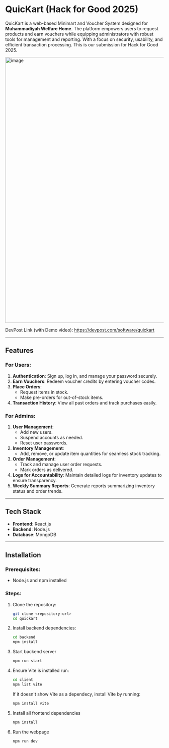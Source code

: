 # QuicKart (Hack for Good 2025) 

QuicKart is a web-based Minimart and Voucher System designed for **Muhammadiyah Welfare Home**. The platform empowers users to request products and earn vouchers while equipping administrators with robust tools for management and reporting. With a focus on security, usability, and efficient transaction processing. This is our submission for Hack for Good 2025. 

<img width="1772" height="843" alt="image" src="https://github.com/user-attachments/assets/00b9db98-d837-44f5-96b7-8674a0a76745" />


DevPost Link (with Demo video): https://devpost.com/software/quickart

---

## Features  

### For Users:  
1. **Authentication**: Sign up, log in, and manage your password securely.  
2. **Earn Vouchers**: Redeem voucher credits by entering voucher codes.  
3. **Place Orders**:  
   - Request items in stock.  
   - Make pre-orders for out-of-stock items.  
4. **Transaction History**: View all past orders and track purchases easily.  

### For Admins:  
1. **User Management**:  
   - Add new users.  
   - Suspend accounts as needed.  
   - Reset user passwords.  
2. **Inventory Management**:  
   - Add, remove, or update item quantities for seamless stock tracking.  
3. **Order Management**:  
   - Track and manage user order requests.  
   - Mark orders as delivered.  
4. **Logs for Accountability**: Maintain detailed logs for inventory updates to ensure transparency.  
5. **Weekly Summary Reports**: Generate reports summarizing inventory status and order trends.  

---

## Tech Stack  

- **Frontend**: React.js  
- **Backend**: Node.js  
- **Database**: MongoDB  

---

## Installation  

### Prerequisites:  
- Node.js and npm installed    

### Steps:  
1. Clone the repository:  
   ```bash  
   git clone <repository-url>  
   cd quickart
   ```

2. Install backend dependencies:
   ```bash
   cd backend
   npm install  
   ```

3. Start backend server
   ```bash
   npm run start  
   ```
   
4. Ensure Vite is installed
   run: 
    ```bash
   cd client
   npm list vite  
   ```

    If it doesn't show Vite as a dependecy, install Vite by running:
   ```bash
   npm install vite  
   ```
6. Install all frontend dependencies
   ```bash
   npm install 
   ```

7. Run the webpage
    ```bash
   npm run dev  
   ```


